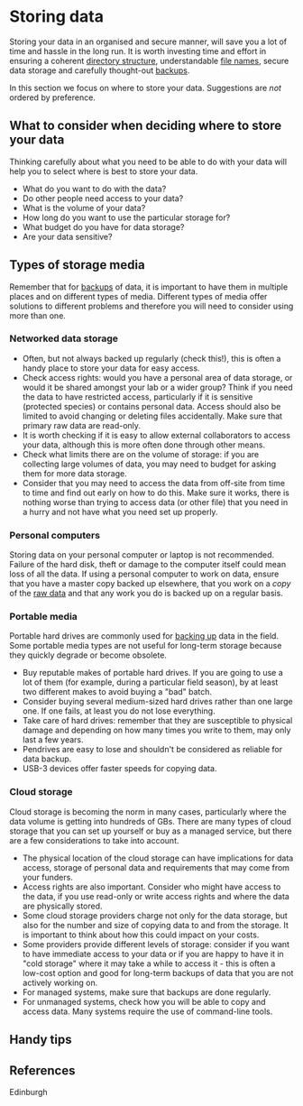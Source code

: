 # Storing data # 

Storing your data in an organised and secure manner, will save you a lot of time and hassle in the long run. It is worth investing time and effort in ensuring a coherent [directory structure](directory_structure.md), understandable [file names](file_naming.md), secure data storage and carefully thought-out [backups](backing_up_data.md).

In this section we focus on where to store your data. Suggestions are <em>not</em> ordered by preference.

## What to consider when deciding where to store your data ##

Thinking carefully about what you need to be able to do with your data will help you to select where is best to store your data.

* What do you want to do with the data? 
* Do other people need access to your data?
* What is the volume of your data?
* How long do you want to use the particular storage for?
* What budget do you have for data storage?
* Are your data sensitive?

## Types of storage media ##

Remember that for [backups](backing_up_data.md) of data, it is important to have them in multiple places and on different types of media. Different types of media offer solutions to different problems and therefore you will need to consider using more than one. 

### Networked data storage ###

* Often, but not always backed up regularly (check this!), this is often a handy place to store your data for easy access. 
* Check access rights: would you have a personal area of data storage, or would it be shared amongst your lab or a wider group? Think if you need the data to have restricted access, particularly if it is sensitive (protected species) or contains personal data. Access should also be limited to avoid changing or deleting files accidentally. Make sure that primary raw data are read-only.
* It is worth checking if it is easy to allow external collaborators to access your data, although this is more often done through other means. 
* Check what limits there are on the volume of storage: if you are collecting large volumes of data, you may need to budget for asking them for more data storage.
* Consider that you may need to access the data from off-site from time to time and find out early on how to do this. Make sure it works, there is nothing worse than trying to access data (or other file) that you need in a hurry and not have what you need set up properly.

### Personal computers ###

Storing data on your personal computer or laptop is not recommended. Failure of the hard disk, theft or damage to the computer itself could mean loss of all the data. If using a personal computer to work on data, ensure that you have a master copy backed up elsewhere, that you work on a <em>copy</em> of the [raw data](working_on_data.md) and that any work you do is backed up on a regular basis. 

### Portable media ###

Portable hard drives are commonly used for [backing up](backing_up_data.md) data in the field. Some portable media types are not useful for long-term storage because they quickly degrade or become obsolete. 

* Buy reputable makes of portable hard drives. If you are going to use a lot of them (for example, during a particular field season), by at least two different makes to avoid buying a "bad" batch. 
* Consider buying several medium-sized hard drives rather than one large one. If one fails, at least you do not lose everything.
* Take care of hard drives: remember that they are susceptible to physical damage and depending on how many times you write to them, may only last a few years.
* Pendrives are easy to lose and shouldn't be considered as reliable for data backup. 
* USB-3 devices offer faster speeds for copying data.

### Cloud storage ###

Cloud storage is becoming the norm in many cases, particularly where the data volume is getting into hundreds of GBs. There are many types of cloud storage that you can set up yourself or buy as a managed service, but there are a few considerations to take into account.

* The physical location of the cloud storage can have implications for data access, storage of personal data and requirements that may come from your funders.
* Access rights are also important. Consider who might have access to the data, if you use read-only or write access rights and where the data are physically stored. 
* Some cloud storage providers charge not only for the data storage, but also for the number and size of copying data to and from the storage. It is important to think about how this could impact on your costs.
* Some providers provide different levels of storage: consider if you want to have immediate access to your data or if you are happy to have it in "cold storage" where it may take a while to access it - this is often a low-cost option and good for long-term backups of data that you are not actively working on.
* For managed systems, make sure that backups are done regularly.
* For unmanaged systems, check how you will be able to copy and access data. Many systems require the use of command-line tools.

## Handy tips ##

## References ##
 Edinburgh
